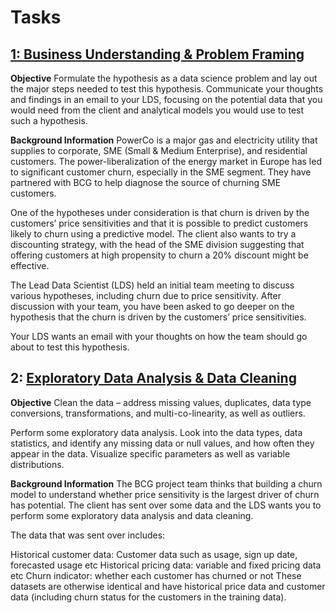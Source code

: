 # Tasks

## [1: Business Understanding & Problem Framing](PowerCo_email.md)

**Objective**
Formulate the hypothesis as a data science problem and lay out the major steps needed to test this hypothesis. Communicate your thoughts and findings in an email to your LDS, focusing on the potential data that you would need from the client and analytical models you would use to test such a hypothesis.

**Background Information**
PowerCo is a major gas and electricity utility that supplies to corporate, SME (Small & Medium Enterprise), and residential customers. The power-liberalization of the energy market in Europe has led to significant customer churn, especially in the SME segment. They have partnered with BCG to help diagnose the source of churning SME customers.

One of the hypotheses under consideration is that churn is driven by the customers’ price sensitivities and that it is possible to predict customers likely to churn using a predictive model. The client also wants to try a discounting strategy, with the head of the SME division suggesting that offering customers at high propensity to churn a 20% discount might be effective.

The Lead Data Scientist (LDS) held an initial team meeting to discuss various hypotheses, including churn due to price sensitivity. After discussion with your team, you have been asked to go deeper on the hypothesis that the churn is driven by the customers’ price sensitivities.

Your LDS wants an email with your thoughts on how the team should go about to test this hypothesis.

## 2: [Exploratory Data Analysis & Data Cleaning](PowerCo_eda.ipynb)

**Objective**
Clean the data – address missing values, duplicates, data type conversions, transformations, and multi-co-linearity, as well as outliers.

Perform some exploratory data analysis. Look into the data types, data statistics, and identify any missing data or null values, and how often they appear in the data. Visualize specific parameters as well as variable distributions.

**Background Information**
The BCG project team thinks that building a churn model to understand whether price sensitivity is the largest driver of churn has potential. The client has sent over some data and the LDS wants you to perform some exploratory data analysis and data cleaning.

The data that was sent over includes:

Historical customer data: Customer data such as usage, sign up date, forecasted usage etc
Historical pricing data: variable and fixed pricing data etc
Churn indicator: whether each customer has churned or not
These datasets are otherwise identical and have historical price data and customer data (including churn status for the customers in the training data).
